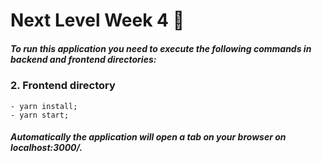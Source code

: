 # Next Level Week 4 🚀

##### To run this application you need to execute the following commands in backend and frontend directories: 
      
### 2. Frontend directory
    - yarn install;
    - yarn start;

##### Automatically the application will open a tab on your browser on localhost:3000/.
